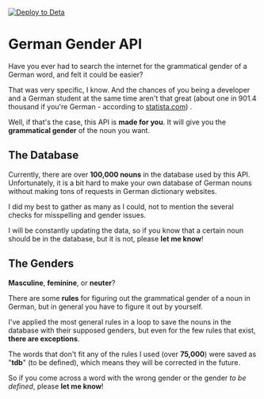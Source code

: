 [![Deploy to Deta](https://github.com/Andrew-2609/german-gender-api/actions/workflows/deta-deploy.yml/badge.svg?branch=main)](https://github.com/Andrew-2609/german-gender-api/actions/workflows/deta-deploy.yml)

# German Gender API

Have you ever had to search the internet for the grammatical gender of a German word, and felt it could be easier?

That was very specific, I know. And the chances of you being a developer and a German student at the same time aren't
that great (about one in 901.4 thousand if you're German - according
to [statista.com](https://www.statista.com/statistics/957876/professional-developers-in-europe/#:~:text=This%20statistic%20shows%20the%20number,over%20901%2C4%20thousand%20developers.))
.

Well, if that's the case, this API is **made for you**. It will give you the **grammatical gender** of the noun you
want.

## The Database

Currently, there are over **100,000 nouns** in the database used by this API. Unfortunately, it is a bit hard to make
your own database of German nouns without making tons of requests in German dictionary websites.

I did my best to gather as many as I could, not to mention the several checks for misspelling and gender issues.

I will be constantly updating the data, so if you know that a certain noun should be in the database, but it is not,
please **let me know**!

## The Genders

**Masculine**, **feminine**, or **neuter**?

There are some **rules** for figuring out the grammatical gender of a noun in German, but in general you have to figure
it out by yourself.

I've applied the most general rules in a loop to save the nouns in the database with their supposed genders, but even
for the few rules that exist, **there are exceptions**.

The words that don't fit any of the rules I used (over **75,000**) were saved as "**tdb**" (to be defined), which means
they will be corrected in the future.

So if you come across a word with the wrong gender or the gender *to be defined*, please **let me know**! 